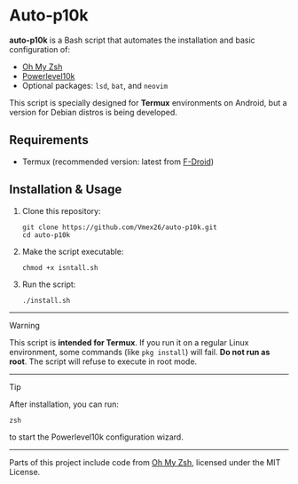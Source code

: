 # Auto-p10k

**auto-p10k** is a Bash script that automates the installation and basic configuration of:
- [Oh My Zsh](https://ohmyz.sh/)
- [Powerlevel10k](https://github.com/romkatv/powerlevel10k)
- Optional packages: `lsd`, `bat`, and `neovim` 

This script is specially designed for **Termux** environments on Android, but a version for Debian distros is being developed.



## Requirements
- Termux (recommended version: latest from [F-Droid](https://f-droid.org/en/packages/com.termux/))


## Installation & Usage

1. Clone this repository:
   ```
   git clone https://github.com/Vmex26/auto-p10k.git
   cd auto-p10k
   ```

2. Make the script executable:
   ```
   chmod +x isntall.sh
   ```

3. Run the script:
   ```
   ./install.sh
   ```

---

> [!WARNING]
> This script is **intended for Termux**. If you run it on a regular Linux environment, some commands (like `pkg install`) will fail.
> **Do not run as root**. The script will refuse to execute in root mode.

---

> [!TIP]
> After installation, you can run:
>  ```
>  zsh
>  ```
>  to start the Powerlevel10k configuration wizard.

---
Parts of this project include code from [Oh My Zsh](https://github.com/ohmyzsh/ohmyzsh), licensed under the MIT License.
